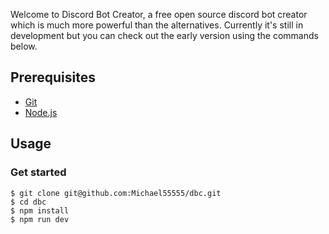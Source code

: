 Welcome to Discord Bot Creator, a free open source discord bot creator which is much more powerful than the alternatives.
Currently it's still in development but you can check out the early version using the commands below.

## Prerequisites
- [Git](https://git-scm.com/book/en/v2/Getting-Started-Installing-Git)
- [Node.js](https://nodejs.org/en/download/)

## Usage

### Get started

```
$ git clone git@github.com:Michael55555/dbc.git
$ cd dbc
$ npm install
$ npm run dev
```
